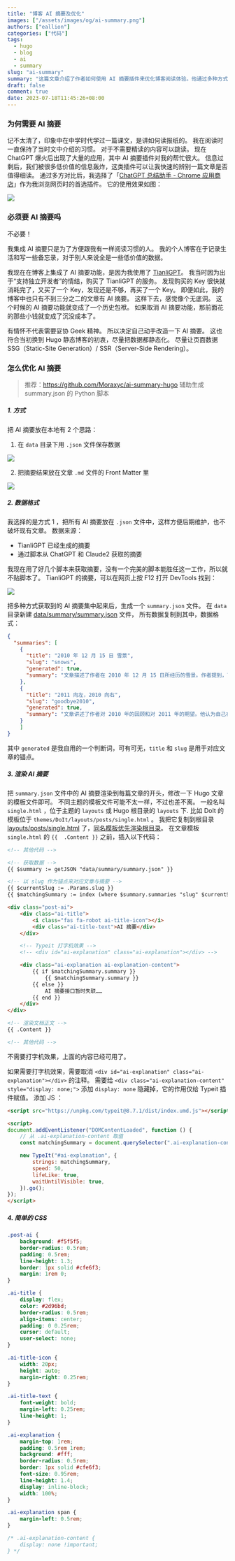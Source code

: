 ```yaml
---
title: "博客 AI 摘要及优化"
images: ["/assets/images/og/ai-summary.png"]
authors: ["eallion"]
categories: ["代码"]
tags: 
  - hugo
  - blog
  - ai
  - summary
slug: "ai-summary"
summary: "这篇文章介绍了作者如何使用 AI 摘要插件来优化博客阅读体验。他通过多种方式获取 AI 摘要，并将其保存在本地的 JSON 文件中。然后，他修改了博客模板文件，将 AI 摘要渲染到每篇文章的开头。最后，他还添加了打字机效果和样式来增强显示效果。通过这些优化措施，作者提高了博客阅读的效率和质量。"
draft: false
comment: true
date: 2023-07-18T11:45:26+08:00
---
```


### 为何需要 AI 摘要

记不太清了，印象中在中学时代学过一篇课文，是讲如何读报纸的。
我在阅读时一直保持了当时文中介绍的习惯。
对于不需要精读的内容可以跳读。
现在 ChatGPT 爆火后出现了大量的应用，其中 AI 摘要插件对我的帮忙很大。
信息过剩后，我们被很多低价值的信息轰炸，这类插件可以让我快速的辨别一篇文章是否值得细读。
通过多方对比后，我选择了「[ChatGPT 总结助手 - Chrome 应用商店](https://chrome.google.com/webstore/detail/chatgpt-summary-assistant/nnjcoododbeemlmmhbfmmkbneniepaog)」作为我浏览网页时的首选插件。
它的使用效果如图：

![](/assets/images/posts/2023/07/chatgpt_summary.gif)

### 必须要 AI 摘要吗

不必要！

我集成 AI 摘要只是为了方便跟我有一样阅读习惯的人。
我的个人博客在于记录生活和写一些备忘录，对于别人来说全是一些低价值的数据。

我现在在博客上集成了 AI 摘要功能，是因为我使用了 [TianliGPT](https://tianli-blog.club/tianligpt/)。
我当时因为出于“支持独立开发者”的情结，购买了 TianliGPT 的服务。
发现购买的 Key 很快就消耗完了，又买了一个 Key，发现还是不够，再买了一个 Key。
即便如此，我的博客中也只有不到三分之二的文章有 AI 摘要。
这样下去，感觉像个无底洞。
这个时候的 AI 摘要功能就变成了一个历史包袱。
如果取消 AI 摘要功能，那前面花的那些小钱就变成了沉没成本了。

有情怀不代表需要妥协 Geek 精神。
所以决定自己动手改造一下 AI 摘要。
这也符合当初换到 Hugo 静态博客的初衷，尽量把数据都静态化。
尽量让页面数据 SSG（Static-Site Generation）/ SSR（Server-Side Rendering）。

### 怎么优化 AI 摘要

> 推荐：https://github.com/Moraxyc/ai-summary-hugo 辅助生成 summary.json 的 Python 脚本

##### 1. 方式

把 AI 摘要放在本地有 2 个思路：

1. 在 `data` 目录下用 `.json` 文件保存数据

![](/assets/images/posts/2023/07/data_summary_json.png)

2. 把摘要结果放在文章 `.md` 文件的 Front Matter 里

![](/assets/images/posts/2023/07/summary_frontmatter.png)

##### 2. 数据格式

我选择的是方式 1 ，把所有 AI 摘要放在 `.json` 文件中，这样方便后期维护，也不破坏现有文章。
数据来源：

- TianliGPT 已经生成的摘要
- 通过脚本从 ChatGPT 和 Claude2 获取的摘要

我现在用了好几个脚本来获取摘要，没有一个完美的脚本能胜任这一工作，所以就不贴脚本了。
TianliGPT 的摘要，可以在网页上按 F12 打开 DevTools 找到：

![](/assets/images/posts/2023/07/tianligpt_response.png)

把多种方式获取到的 AI 摘要集中起来后，生成一个 `summary.json` 文件。
在 `data` 目录新建 <i class="fab fa-github fa-fw"></i>[data/summary/summary.json](https://github.com/eallion/eallion.com/blob/240215451d1aa3133c929428e6efb238c0baa908/data/summary/summary.json) 文件， 所有数据复制到其中，数据格式：

```json
{
  "summaries": [
    {
      "title": "2010 年 12 月 15 日 雪景",
      "slug": "snows",
      "generated": true,
      "summary": "文章描述了作者在 2010 年 12 月 15 日所经历的雪景。作者提到，下雪之前天空只有几点零星的白天，没人预料到会下这么大的雪。作者认为家乡可能下得更大。文章还提到了关于地址设定和程序错误的问题，并以数字花园用爱发电作为结尾。"
    },
    {
      "title": "2011 向左，2010 向右",
      "slug": "goodbye2010",
      "generated": true,
      "summary": "文章讲述了作者对 2010 年的回顾和对 2011 年的期望。他认为自己在过去一年中太过于为别人而活，失去了自我。他希望新的一年能更加积极阳光，并将经历和感悟当成财富。最后，他表示不再傻逼地诉说苦难，祝大家新年快乐。"
    }
    ]
}
```

其中 `generated` 是我自用的一个判断词，可有可无，`title` 和 `slug` 是用于对应文章的锚点。

##### 3. 渲染 AI 摘要

把 `summary.json` 文件中的 AI 摘要渲染到每篇文章的开头，修改一下 Hugo 文章的模板文件即可。
不同主题的模板文件可能不太一样，不过也差不离。
一般名叫 `single.html` ，位于主题的 `layouts` 或 Hugo 根目录的 `layouts` 下.
比如 DoIt 的模板位于 `themes/DoIt/layouts/posts/single.html` 。
我把它复制到根目录 <i class="fab fa-github fa-fw"></i>[layouts/posts/single.html](https://github.com/eallion/eallion.com/blob/240215451d1aa3133c929428e6efb238c0baa908/layouts/posts/single.html) 了，[同名模板优先渲染根目录](https://gohugo.io/templates/lookup-order/#hugo-layouts-lookup-rules-with-theme)。
在文章模板 `single.html` 的 `{{  .Content }}` 之前，插入以下代码：

```html
<!-- 其他代码 -->

<!-- 获取数据 -->
{{ $summary := getJSON "data/summary/summary.json" }}

<!-- 以 slug 作为锚点来对应文章与摘要 -->
{{ $currentSlug := .Params.slug }}
{{ $matchingSummary := index (where $summary.summaries "slug" $currentSlug) 0 }}

<div class="post-ai">
    <div class="ai-title">
        <i class="fas fa-robot ai-title-icon"></i>
        <div class="ai-title-text">AI 摘要</div>
    </div>

    <!-- Typeit 打字机效果 -->
    <!-- <div id="ai-explanation" class="ai-explanation"></div> -->

    <div class="ai-explanation ai-explanation-content">
        {{ if $matchingSummary.summary }}
            {{ $matchingSummary.summary }}
        {{ else }}
            AI 摘要接口暂时失联……
        {{ end }}
    </div>
</div>

<!-- 渲染文档正文 -->
{{ .Content }}

<!-- 其他代码 -->
```

不需要打字机效果，上面的内容已经可用了。

如果需要打字机效果，需要取消 `<div id="ai-explanation" class="ai-explanation"></div>` 的注释。
需要给 `<div class="ai-explanation-content" style="display: none;">` 添加 `display: none` 隐藏掉，它的作用仅给 Typeit 插件赋值。
添加 JS ：

```html
<script src="https://unpkg.com/typeit@8.7.1/dist/index.umd.js"></script>

<script>
document.addEventListener("DOMContentLoaded", function () {
    // 从 .ai-explanation-content 取值
    const matchingSummary = document.querySelector(".ai-explanation-content").textContent;

    new TypeIt("#ai-explanation", {
        strings: matchingSummary,
        speed: 50,
        lifeLike: true,
        waitUntilVisible: true,
    }).go();
});
</script>
```

##### 4. 简单的 CSS

```css
.post-ai {
    background: #f5f5f5;
    border-radius: 0.5rem;
    padding: 0.5rem;
    line-height: 1.3;
    border: 1px solid #cfe6f3;
    margin: 1rem 0;
}

.ai-title {
    display: flex;
    color: #2d96bd;
    border-radius: 0.5rem;
    align-items: center;
    padding: 0 0.25rem;
    cursor: default;
    user-select: none;
}

.ai-title-icon {
    width: 20px;
    height: auto;
    margin-right: 0.25rem;
}

.ai-title-text {
    font-weight: bold;
    margin-left: 0.25rem;
    line-height: 1;
}

.ai-explanation {
    margin-top: 1rem;
    padding: 0.5rem 1rem;
    background: #fff;
    border-radius: 0.5rem;
    border: 1px solid #cfe6f3;
    font-size: 0.95rem;
    line-height: 1.4;
    display: inline-block;
    width: 100%;
}

.ai-explanation span {
    margin-left: 0.5rem;
}

/* .ai-explanation-content {
    display: none !important;
} */
```
